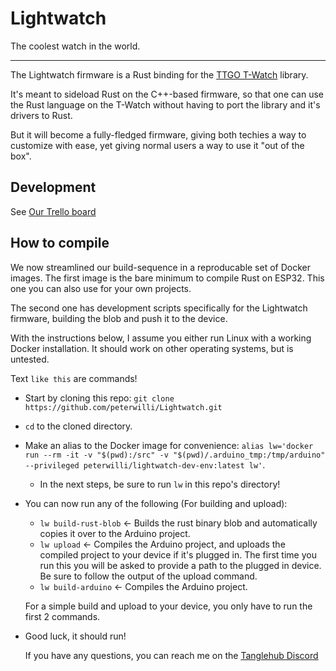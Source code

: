# Lightwatch

The coolest watch in the world.

---

The Lightwatch firmware is a Rust binding for the [TTGO T-Watch](https://github.com/Xinyuan-LilyGO/TTGO_TWatch_Library) library.

It's meant to sideload Rust on the C++-based firmware, so that one can use the Rust language on the T-Watch without having to port the library and it's drivers to Rust.

But it will become a fully-fledged firmware, giving both techies a way to customize with ease, yet giving normal users a way to use it "out of the box".

## Development

See [Our Trello board](https://trello.com/b/fGMwgs0I/development)

## How to compile

We now streamlined our build-sequence in a reproducable set of Docker images. The first image is the bare minimum to compile Rust on ESP32. This one you can also use for your own projects.

The second one has development scripts specifically for the Lightwatch firmware, building the blob and push it to the device.

With the instructions below, I assume you either run Linux with a working Docker installation. It should work on other operating systems, but is untested.

Text `like this` are commands!

- Start by cloning this repo: `git clone https://github.com/peterwilli/Lightwatch.git`
- `cd` to the cloned directory.
- Make an alias to the Docker image for convenience: `alias lw='docker run --rm -it -v "$(pwd):/src" -v "$(pwd)/.arduino_tmp:/tmp/arduino" --privileged peterwilli/lightwatch-dev-env:latest lw'`.

  - In the next steps, be sure to run `lw` in this repo's directory!

- You can now run any of the following (For building and upload):

  - `lw build-rust-blob` <- Builds the rust binary blob and automatically copies it over to the Arduino project.
  - `lw upload` <- Compiles the Arduino project, and uploads the compiled project to your device if it's plugged in. The first time you run this you will be asked to provide a path to the plugged in device. Be sure to follow the output of the upload command.
  - `lw build-arduino` <- Compiles the Arduino project.

  For a simple build and upload to your device, you only have to run the first 2 commands.

- Good luck, it should run!

  If you have any questions, you can reach me on the [Tanglehub Discord](https://discord.gg/wwnhaRas2N)
